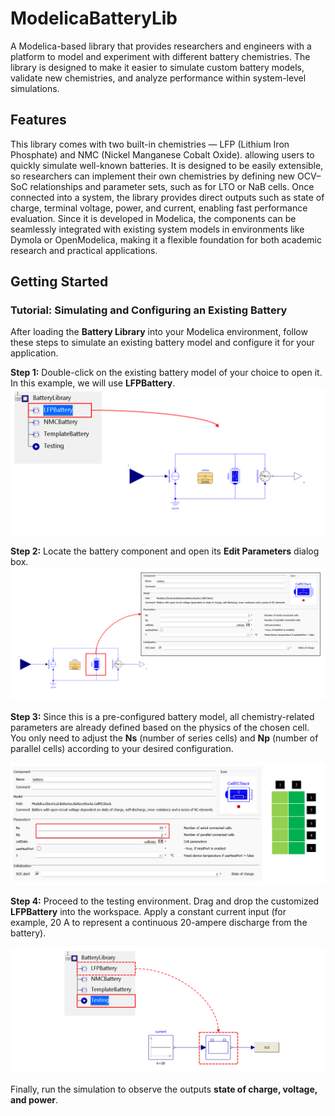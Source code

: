 # ModelicaBatteryLib
A Modelica-based library that provides researchers and engineers with a platform to model and experiment with different battery chemistries.
The library is designed to make it easier to simulate custom battery models, validate new chemistries, and analyze performance within system-level simulations.

## Features
This library comes with two built-in chemistries — LFP (Lithium Iron Phosphate) and NMC (Nickel Manganese Cobalt Oxide). allowing users to quickly simulate well-known batteries. It is designed to be easily extensible, so researchers can implement their own chemistries by defining new OCV–SoC relationships and parameter sets, such as for LTO or NaB cells. Once connected into a system, the library provides direct outputs such as state of charge, terminal voltage, power, and current, enabling fast performance evaluation. Since it is developed in Modelica, the components can be seamlessly integrated with existing system models in environments like Dymola or OpenModelica, making it a flexible foundation for both academic research and practical applications.

## Getting Started
### Tutorial: Simulating and Configuring an Existing Battery

After loading the **Battery Library** into your Modelica environment, follow these steps to simulate an existing battery model and configure it for your application.  

**Step 1:** Double-click on the existing battery model of your choice to open it. In this example, we will use **LFPBattery**.  
![Step 1](Images/Step1.png)

**Step 2:** Locate the battery component and open its **Edit Parameters** dialog box.  
![Step 2](Images/Step2.png)

**Step 3:** Since this is a pre-configured battery model, all chemistry-related parameters are already defined based on the physics of the chosen cell. You only need to adjust the **Ns** (number of series cells) and **Np** (number of parallel cells) according to your desired configuration. 

![Step 3](Images/Step3.png)

**Step 4:** Proceed to the testing environment. Drag and drop the customized **LFPBattery** into the workspace. Apply a constant current input (for example, 20 A to represent a continuous 20-ampere discharge from the battery).  

![Step 4](Images/Step4.png)

Finally, run the simulation to observe the outputs **state of charge, voltage, and power**.  

